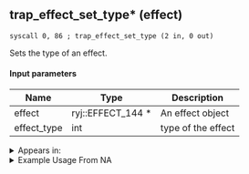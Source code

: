 ## trap_effect_set_type* (effect)

`syscall 0, 86 ; trap_effect_set_type (2 in, 0 out)`

Sets the type of an effect.

#### Input parameters
| Name | Type | Description
|------|------|------------
| effect   | ryj::EFFECT_144 *   | An effect object
| effect_type   | int   | type of the effect




<details>
	<summary>Appears in:</summary>

</details>

<details>
	<summary>Example Usage From NA</summary>

</details>

